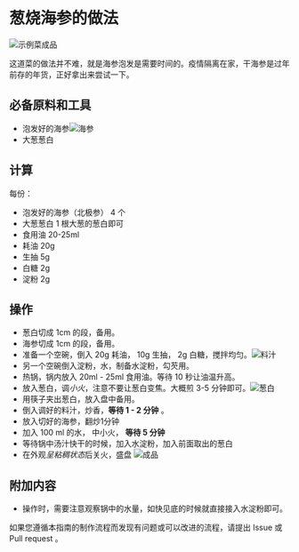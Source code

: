 # 葱烧海参的做法

![示例菜成品](./葱烧海参.jpeg)

这道菜的做法并不难，就是海参泡发是需要时间的。疫情隔离在家，干海参是过年前存的年货，正好拿出来尝试一下。

## 必备原料和工具

- 泡发好的海参![海参](./海参.jpeg)
- 大葱葱白

## 计算

每份：

- 泡发好的海参（北极参） 4 个
- 大葱葱白 1 根大葱的葱白即可
- 食用油 20-25ml
- 耗油 20g 
- 生抽 5g
- 白糖 2g
- 淀粉 2g

## 操作

- 葱白切成 1cm 的段，备用。
- 海参切成 1cm 的段，备用。
- 准备一个空碗，倒入 20g 耗油， 10g 生抽， 2g 白糖，搅拌均匀。![料汁](./酱汁.jpeg)
- 另一个空碗倒入淀粉，水，制备水淀粉，勾芡用。
- 热锅，锅内放入 20ml - 25ml 食用油。等待 10 秒让油温升高。
- 放入葱白，调*小火*，注意不要让葱白变焦。大概煎 3-5 分钟即可。![葱白](./葱白.jpeg)
- 用筷子夹出葱白，放入盘中备用。
- 倒入调好的料汁，炒香，**等待 1 - 2 分钟** 。
- 放入切好的海参，翻炒1分钟
- 加入 100 ml 的水， 中小火， **等待 5 分钟**
- 等待锅中汤汁快干的时候，加入水淀粉，加入前面取出的葱白
- 在外观*呈粘稠状态*后关火，盛盘 ![成品](./葱烧海参.jpeg)

## 附加内容

- 操作时，需要注意观察锅中的水量，如快见底的时候就直接接入水淀粉即可。

如果您遵循本指南的制作流程而发现有问题或可以改进的流程，请提出 Issue 或 Pull request 。

